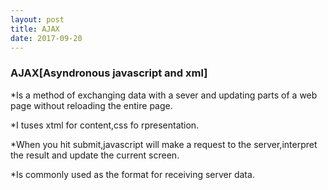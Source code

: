 ```yaml
---
layout: post
title: AJAX
date: 2017-09-20
---
```


### AJAX[Asyndronous javascript and xml]

*Is a method of exchanging data  with a sever  and updating  parts of a web page without reloading  the entire page.

*I tuses xtml for content,css fo rpresentation.

*When you hit submit,javascript will make a request to the server,interpret the result and update the current screen.

*Is commonly used as the format for receiving server data.
